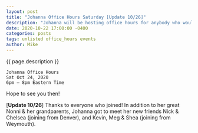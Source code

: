 ```yaml
---
layout: post
title: "Johanna Office Hours Saturday [Update 10/26]"
description: "Johanna will be hosting office hours for anybody who would like to say hello!"
date: 2020-10-22 17:00:00 -0400
categories: posts
tags: unlisted office_hours events
author: Mike
---
```


{{ page.description }}

    Johanna Office Hours
    Sat Oct 24, 2020
    6pm – 8pm Eastern Time

Hope to see you then!

[**Update 10/26**] Thanks to everyone who joined! In addition to her great Nonni & her grandparents, Johanna got to meet her new friends Nick & Chelsea (joining from Denver), and Kevin, Meg & Shea (joining from Weymouth).

